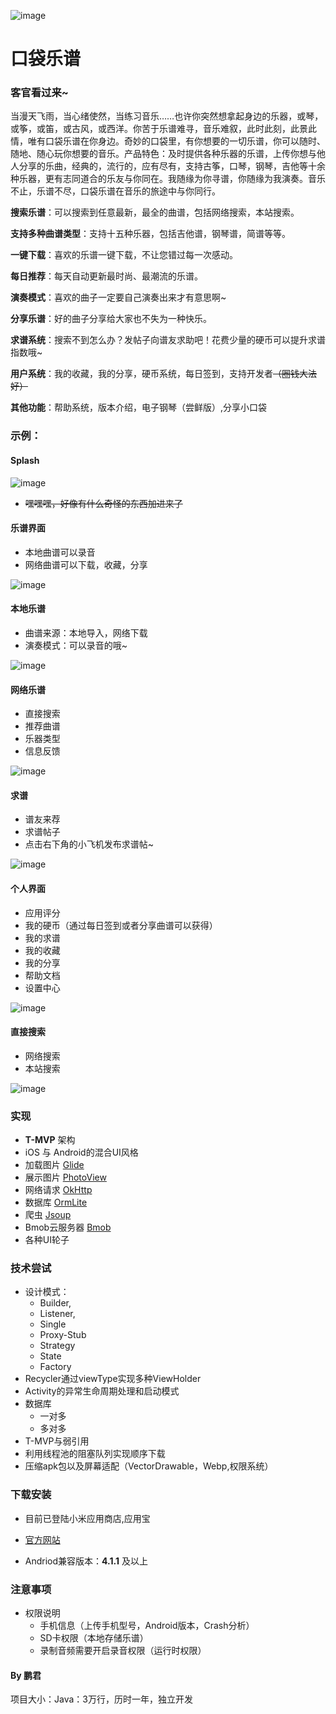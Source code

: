 ![image](https://github.com/FortuneDream/PocketMusic/blob/master/readme_logo.png)

# 口袋乐谱


### 客官看过来~     

当漫天飞雨，当心绪使然，当练习音乐……也许你突然想拿起身边的乐器，或琴，或筝，或笛，或古风，或西洋。你苦于乐谱难寻，音乐难叙，此时此刻，此景此情，唯有口袋乐谱在你身边。奇妙的口袋里，有你想要的一切乐谱，你可以随时、随地、随心玩你想要的音乐。产品特色：及时提供各种乐器的乐谱，上传你想与他人分享的乐曲，经典的，流行的，应有尽有，支持古筝，口琴，钢琴，吉他等十余种乐器，更有志同道合的乐友与你同在。我随缘为你寻谱，你随缘为我演奏。音乐不止，乐谱不尽，口袋乐谱在音乐的旅途中与你同行。

 
**搜索乐谱**：可以搜索到任意最新，最全的曲谱，包括网络搜索，本站搜索。

**支持多种曲谱类型**：支持十五种乐器，包括吉他谱，钢琴谱，简谱等等。

**一键下载**：喜欢的乐谱一键下载，不让您错过每一次感动。

**每日推荐**：每天自动更新最时尚、最潮流的乐谱。

**演奏模式**：喜欢的曲子一定要自己演奏出来才有意思啊~

**分享乐谱**：好的曲子分享给大家也不失为一种快乐。

**求谱系统**：搜索不到怎么办？发帖子向谱友求助吧！花费少量的硬币可以提升求谱指数哦~

**用户系统**：我的收藏，我的分享，硬币系统，每日签到，支持开发者~~（圈钱大法好）~~

**其他功能**：帮助系统，版本介绍，电子钢琴（尝鲜版）,分享小口袋


### 示例：

#### Splash
![image](https://github.com/FortuneDream/PocketMusic/blob/master/readme_0.png)
* ~~嘿嘿嘿，好像有什么奇怪的东西加进来了~~

#### 乐谱界面
* 本地曲谱可以录音
* 网络曲谱可以下载，收藏，分享

![image](https://github.com/FortuneDream/PocketMusic/blob/master/readme_1.png)

#### 本地乐谱
* 曲谱来源：本地导入，网络下载
* 演奏模式：可以录音的哦~

![image](https://github.com/FortuneDream/PocketMusic/blob/master/readme_2.png)

#### 网络乐谱
* 直接搜索
* 推荐曲谱
* 乐器类型
* 信息反馈

![image](https://github.com/FortuneDream/PocketMusic/blob/master/readme_3.png)

#### 求谱
* 谱友来荐
* 求谱帖子
* 点击右下角的小飞机发布求谱帖~

![image](https://github.com/FortuneDream/PocketMusic/blob/master/readme_4.png)

#### 个人界面
* 应用评分
* 我的硬币（通过每日签到或者分享曲谱可以获得）
* 我的求谱
* 我的收藏
* 我的分享
* 帮助文档
* 设置中心

![image](https://github.com/FortuneDream/PocketMusic/blob/master/readme_5.png)


#### 直接搜索
* 网络搜索
* 本站搜索

![image](https://github.com/FortuneDream/PocketMusic/blob/master/readme_6.png)

### 实现
* **T-MVP** 架构
* iOS 与 Android的混合UI风格
* 加载图片 [Glide](https://github.com/bumptech/glide)
* 展示图片 [PhotoView](https://github.com/chrisbanes/PhotoView)
* 网络请求 [OkHttp](https://github.com/square/okhttp)
* 数据库 [OrmLite](https://github.com/j256/ormlite-android)
* 爬虫 [Jsoup](https://github.com/jhy/jsoup)
* Bmob云服务器 [Bmob](http://www.bmob.cn/)
* 各种UI轮子

### 技术尝试
* 设计模式：
    * Builder,
    * Listener,
    * Single
    * Proxy-Stub
    * Strategy
    * State
    * Factory
* Recycler通过viewType实现多种ViewHolder
* Activity的异常生命周期处理和启动模式
* 数据库
    * 一对多
    * 多对多
* T-MVP与弱引用
* 利用线程池的阻塞队列实现顺序下载
* 压缩apk包以及屏幕适配（VectorDrawable，Webp,权限系统）

### 下载安装

* 目前已登陆小米应用商店,应用宝

* [官方网站](http://http://pocketmusic.bmob.site/)

* Andriod兼容版本：**4.1.1** 及以上

### 注意事项

* 权限说明
    * 手机信息（上传手机型号，Android版本，Crash分析）   
    * SD卡权限（本地存储乐谱） 
    * 录制音频需要开启录音权限（运行时权限）

#### By 鹏君
项目大小：Java：3万行，历时一年，独立开发